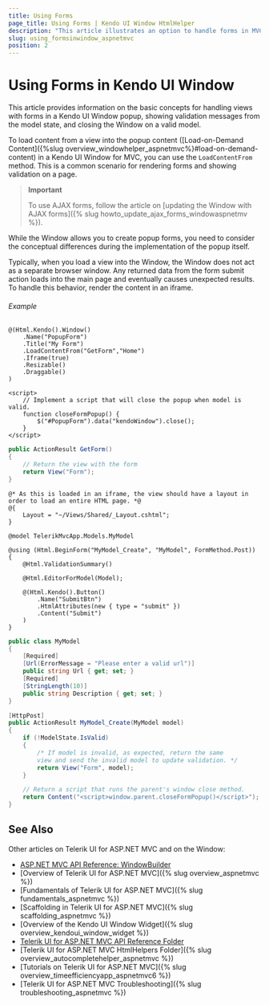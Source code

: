 ```yaml
---
title: Using Forms
page_title: Using Forms | Kendo UI Window HtmlHelper
description: "This article illustrates an option to handle forms in MVC loaded in Kendo Window."
slug: using_formsinwindow_aspnetmvc
position: 2
---
```


# Using Forms in Kendo UI Window

This article provides information on the basic concepts for handling views with forms in a Kendo UI Window popup, showing validation messages from the model state, and closing the Window on a valid model.

To load content from a view into the popup content ([Load-on-Demand Content]({%slug overview_windowhelper_aspnetmvc%}#load-on-demand-content) in a Kendo UI Window for MVC, you can use the `LoadContentFrom` method. This is a common scenario for rendering forms and showing validation on a page.

> **Important**
>
> To use AJAX forms, follow the article on [updating the Window with AJAX forms]({% slug howto_update_ajax_forms_windowaspnetmv %}).

While the Window allows you to create popup forms, you need to consider the conceptual differences during the implementation of the popup itself.

Typically, when you load a view into the Window, the Window does not act as a separate browser window. Any returned data from the form submit action loads into the main page and eventually causes unexpected results. To handle this behavior, render the content in an iframe.

###### Example

```tab-Index.cshtml
@(Html.Kendo().Window()
    .Name("PopupForm")
    .Title("My Form")
    .LoadContentFrom("GetForm","Home")
    .Iframe(true)
    .Resizable()
    .Draggable()
)

<script>
    // Implement a script that will close the popup when model is valid.
    function closeFormPopup() {
        $("#PopupForm").data("kendoWindow").close();
    }
</script>
```
```tab-HomeController.cs
public ActionResult GetForm()
{
    // Return the view with the form
    return View("Form");
}
```
```tab-Form.cshtml
@* As this is loaded in an iframe, the view should have a layout in order to load an entire HTML page. *@
@{
    Layout = "~/Views/Shared/_Layout.cshtml";
}

@model TelerikMvcApp.Models.MyModel

@using (Html.BeginForm("MyModel_Create", "MyModel", FormMethod.Post))
{
    @Html.ValidationSummary()

    @Html.EditorForModel(Model);

    @(Html.Kendo().Button()
        .Name("SubmitBtn")
        .HtmlAttributes(new { type = "submit" })
        .Content("Submit")
    )
}
```
```tab-MyModel.cs
public class MyModel
{
    [Required]
    [Url(ErrorMessage = "Please enter a valid url")]
    public string Url { get; set; }
    [Required]
    [StringLength(10)]
    public string Description { get; set; }
}
```
```tab-MyModelController.cs
[HttpPost]
public ActionResult MyModel_Create(MyModel model)
{
    if (!ModelState.IsValid)
    {
        /* If model is invalid, as expected, return the same
        view and send the invalid model to update validation. */
        return View("Form", model);
    }

    // Return a script that runs the parent's window close method.
    return Content("<script>window.parent.closeFormPopup()</script>");
}
```

## See Also

Other articles on Telerik UI for ASP.NET MVC and on the Window:

* [ASP.NET MVC API Reference: WindowBuilder](/api/aspnet-mvc/Kendo.Mvc.UI.Fluent/WindowBuilder)
* [Overview of Telerik UI for ASP.NET MVC]({% slug overview_aspnetmvc %})
* [Fundamentals of Telerik UI for ASP.NET MVC]({% slug fundamentals_aspnetmvc %})
* [Scaffolding in Telerik UI for ASP.NET MVC]({% slug scaffolding_aspnetmvc %})
* [Overview of the Kendo UI Window Widget]({% slug overview_kendoui_window_widget %})
* [Telerik UI for ASP.NET MVC API Reference Folder](/api/aspnet-mvc/Kendo.Mvc/AggregateFunction)
* [Telerik UI for ASP.NET MVC HtmlHelpers Folder]({% slug overview_autocompletehelper_aspnetmvc %})
* [Tutorials on Telerik UI for ASP.NET MVC]({% slug overview_timeefficiencyapp_aspnetmvc6 %})
* [Telerik UI for ASP.NET MVC Troubleshooting]({% slug troubleshooting_aspnetmvc %})
